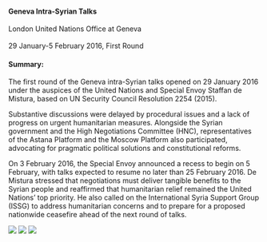 <h4>Geneva Intra-Syrian Talks</h4>


London United Nations Office at Geneva  
<br>
29 January-5 February 2016, First Round

	
<h4>Summary:</h4>	

The first round of the Geneva intra-Syrian talks opened on 29 January 2016 under the auspices of the United Nations and Special Envoy Staffan de Mistura, based on UN Security Council Resolution 2254 (2015).

Substantive discussions were delayed by procedural issues and a lack of progress on urgent humanitarian measures. Alongside the Syrian government and the High Negotiations Committee (HNC), representatives of the Astana Platform and the Moscow Platform also participated, advocating for pragmatic political solutions and constitutional reforms.

On 3 February 2016, the Special Envoy announced a recess to begin on 5 February, with talks expected to resume no later than 25 February 2016. De Mistura stressed that negotiations must deliver tangible benefits to the Syrian people and reaffirmed that humanitarian relief remained the United Nations’ top priority. He also called on the International Syria Support Group (ISSG) to address humanitarian concerns and to prepare for a proposed nationwide ceasefire ahead of the next round of talks.

![](96.JPG)
![](97.JPG)
![](98.JPG)

